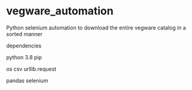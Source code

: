 # vegware_automation
Python selenium automation to download the entire vegware catalog in a sorted manner

dependencies

python 3.8
pip

os
csv
urllib.request

pandas
selenium
